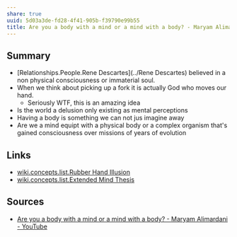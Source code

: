 ```yaml
---
share: true
uuid: 5d03a3de-fd28-4f41-905b-f39790e99b55
title: Are you a body with a mind or a mind with a body? - Maryam Alimardani
---
```

## Summary

* [Relationships.People.Rene Descartes](../Rene Descartes) believed in a non physical consciousness or immaterial soul.
* When we think about picking up a fork it is actually God who moves our hand.
  * Seriously WTF, this is an amazing idea
* Is the world a delusion only existing as mental perceptions
* Having a body is something we can not jus imagine away
* Are we a mind equipt with a physical body or a complex organism that's gained consciousness over missions of years of evolution

## Links

* [wiki.concepts.list.Rubber Hand Illusion](../95eaa7b6-77b1-424c-9f30-5824ad1d040e)
* [wiki.concepts.list.Extended Mind Thesis](../7d2aa71b-8979-4452-a1b3-bfd02a27848c)

## Sources

* [Are you a body with a mind or a mind with a body? - Maryam Alimardani - YouTube](https://www.youtube.com/watch?v=ILDy6kYU-xQ)